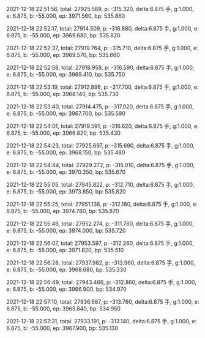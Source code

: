 2021-12-18 22:51:56, total: 27925.589, p: -315.320, delta:6.875 手, g:1.000, e: 6.875, b: -55.000, ep: 3971.560, bp: 535.860

2021-12-18 22:52:17, total: 27914.509, p: -316.880, delta:6.875 手, g:1.000, e: 6.875, b: -55.000, ep: 3969.680, bp: 535.820

2021-12-18 22:52:37, total: 27919.764, p: -315.710, delta:6.875 手, g:1.000, e: 6.875, b: -55.000, ep: 3969.570, bp: 535.660

2021-12-18 22:52:58, total: 27918.959, p: -316.590, delta:6.875 手, g:1.000, e: 6.875, b: -55.000, ep: 3969.410, bp: 535.750

2021-12-18 22:53:19, total: 27912.896, p: -317.700, delta:6.875 手, g:1.000, e: 6.875, b: -55.000, ep: 3968.140, bp: 535.730

2021-12-18 22:53:40, total: 27914.475, p: -317.020, delta:6.875 手, g:1.000, e: 6.875, b: -55.000, ep: 3967.700, bp: 535.590

2021-12-18 22:54:01, total: 27919.591, p: -316.620, delta:6.875 手, g:1.000, e: 6.875, b: -55.000, ep: 3966.820, bp: 535.430

2021-12-18 22:54:23, total: 27925.697, p: -315.690, delta:6.875 手, g:1.000, e: 6.875, b: -55.000, ep: 3968.150, bp: 535.480

2021-12-18 22:54:44, total: 27929.272, p: -315.010, delta:6.875 手, g:1.000, e: 6.875, b: -55.000, ep: 3970.350, bp: 535.670

2021-12-18 22:55:05, total: 27945.822, p: -312.710, delta:6.875 手, g:1.000, e: 6.875, b: -55.000, ep: 3973.850, bp: 535.820

2021-12-18 22:55:25, total: 27951.136, p: -312.180, delta:6.875 手, g:1.000, e: 6.875, b: -55.000, ep: 3974.780, bp: 535.870

2021-12-18 22:55:46, total: 27952.274, p: -311.760, delta:6.875 手, g:1.000, e: 6.875, b: -55.000, ep: 3974.000, bp: 535.720

2021-12-18 22:56:07, total: 27953.597, p: -312.260, delta:6.875 手, g:1.000, e: 6.875, b: -55.000, ep: 3971.820, bp: 535.510

2021-12-18 22:56:28, total: 27937.982, p: -313.960, delta:6.875 手, g:1.000, e: 6.875, b: -55.000, ep: 3968.680, bp: 535.330

2021-12-18 22:56:49, total: 27943.466, p: -312.860, delta:6.875 手, g:1.000, e: 6.875, b: -55.000, ep: 3966.900, bp: 534.970

2021-12-18 22:57:10, total: 27936.687, p: -313.760, delta:6.875 手, g:1.000, e: 6.875, b: -55.000, ep: 3965.840, bp: 534.950

2021-12-18 22:57:31, total: 27933.191, p: -313.140, delta:6.875 手, g:1.000, e: 6.875, b: -55.000, ep: 3967.900, bp: 535.130